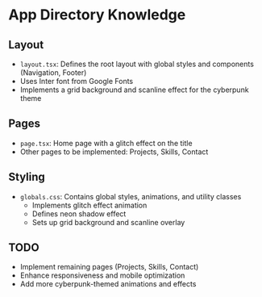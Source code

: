 # App Directory Knowledge

## Layout
- `layout.tsx`: Defines the root layout with global styles and components (Navigation, Footer)
- Uses Inter font from Google Fonts
- Implements a grid background and scanline effect for the cyberpunk theme

## Pages
- `page.tsx`: Home page with a glitch effect on the title
- Other pages to be implemented: Projects, Skills, Contact

## Styling
- `globals.css`: Contains global styles, animations, and utility classes
  - Implements glitch effect animation
  - Defines neon shadow effect
  - Sets up grid background and scanline overlay

## TODO
- Implement remaining pages (Projects, Skills, Contact)
- Enhance responsiveness and mobile optimization
- Add more cyberpunk-themed animations and effects
